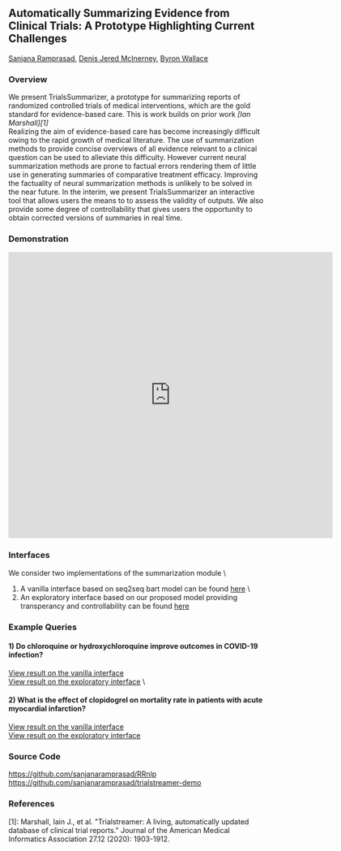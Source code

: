 ## Automatically Summarizing Evidence from Clinical Trials: A Prototype Highlighting Current Challenges 
[Sanjana Ramprasad](https://www.khoury.northeastern.edu/people/sanjana-ramprasad/), [Denis Jered McInerney](https://www.khoury.northeastern.edu/people/denis-jered-mcinerney/), [Byron Wallace](https://www.byronwallace.com/)

### Overview 
We present TrialsSummarizer, a prototype for summarizing reports of randomized controlled trials of medical interventions, which are the gold standard for evidence-based care.  This is work builds on prior work <cite>[Ian Marshall][1]</cite> \
Realizing the aim of evidence-based care has become increasingly difficult owing to the rapid growth of medical literature. The use of summarization methods to provide concise overviews of all evidence relevant to a clinical question can be used to alleviate this difficulty.
However current neural summarization methods are prone to factual errors rendering them of little use in generating summaries of comparative treatment efficacy. Improving the factuality of neural summarization methods is unlikely to be solved in the near future. In the interim, we present TrialsSummarizer an interactive tool that allows users the means to to assess the validity of outputs. We also provide some degree of controllability that gives users the opportunity to obtain corrected versions of summaries in real time.

### Demonstration
<iframe src="https://player.vimeo.com/video/735605060?h=05e122b091" width="640" height="564" frameborder="0" allow="autoplay; fullscreen" allowfullscreen></iframe>


### Interfaces
 We consider two implementations of the summarization module \
1) A vanilla interface based on seq2seq bart model can be found [here](http://ec2-54-167-81-67.compute-1.amazonaws.com:8080/) \
2) An exploratory interface based on our proposed model providing transperancy and controllability can be found [here](http://ec2-54-209-251-153.compute-1.amazonaws.com:8080/)

### Example Queries
#### 1) Do chloroquine or hydroxychloroquine improve outcomes in COVID-19 infection?
  [View result on the vanilla interface](http://ec2-54-167-81-67.compute-1.amazonaws.com:8080/?q=~%28~%28field~%27population~text~%27COVID-19%2a20%2a5bpopulation%2a5d~cui~%27TS-COV19%29~%28field~%27interventions~text~%27Chloroquine%2a20%2a5binterventions%2a5d~cui~%27C0008269%29%29) \
  [View result on the exploratory interface](http://ec2-54-209-251-153.compute-1.amazonaws.com:8080/?q=~%28~%28field~%27population~text~%27COVID-19%2a20%2a5bpopulation%2a5d~cui~%27TS-COV19%29~%28field~%27interventions~text~%27Chloroquine%2a20%2a5binterventions%2a5d~cui~%27C0008269%29%29) \
  
#### 2) What is the effect of clopidogrel on mortality rate in patients with acute myocardial infarction? 
  [View result on the vanilla interface](http://ec2-54-167-81-67.compute-1.amazonaws.com:8080/?q=~%28~%28field~%27population~text~%27Acute%2a20myocardial%2a20infarction%2a20%2a5bpopulation%2a5d~cui~%27C0155626%29~%28field~%27interventions~text~%27clopidogrel%2a20%2a5binterventions%2a5d~cui~%27C0070166%29~%28field~%27outcomes~text~%27Mortality%2a20rate%2a20%2a5boutcomes%2a5d~cui~%27C0026565%29%29) \
  [View result on the exploratory interface](http://ec2-54-209-251-153.compute-1.amazonaws.com:8080/?q=~%28~%28field~%27population~text~%27Acute%2a20myocardial%2a20infarction%2a20%2a5bpopulation%2a5d~cui~%27C0155626%29~%28field~%27interventions~text~%27clopidogrel%2a20%2a5binterventions%2a5d~cui~%27C0070166%29~%28field~%27outcomes~text~%27Mortality%2a20rate%2a20%2a5boutcomes%2a5d~cui~%27C0026565%29%29)


### Source Code 
https://github.com/sanjanaramprasad/RRnlp 
https://github.com/sanjanaramprasad/trialstreamer-demo

### References 
[1]: Marshall, Iain J., et al. "Trialstreamer: A living, automatically updated database of clinical trial reports." Journal of the American Medical Informatics Association 27.12 (2020): 1903-1912.
